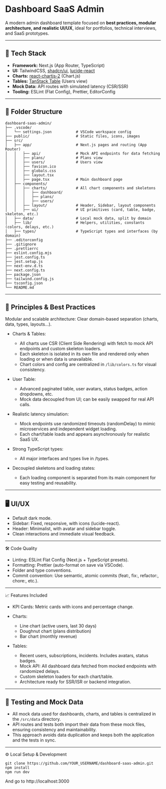 # Dashboard SaaS Admin

A modern admin dashboard template focused on **best practices, modular architecture, and realistic UI/UX**, ideal for portfolios, technical interviews, and SaaS prototypes.

---

## 🚀 Tech Stack

- **Framework:** Next.js (App Router, TypeScript)
- **UI:** TailwindCSS, [shadcn/ui](https://ui.shadcn.com/), [lucide-react](https://lucide.dev/)
- **Charts:** [react-chartjs-2](https://react-chartjs-2.js.org/) (Chart.js)
- **Tables:** [TanStack Table](https://tanstack.com/table/v8) (Users view)
- **Mock Data:** API routes with simulated latency (CSR/SSR)
- **Tooling:** ESLint (Flat Config), Prettier, EditorConfig

---

## 📂 Folder Structure

```plaintext
dashboard-saas-admin/
├── .vscode/
│   └── settings.json           # VSCode workspace config
├── public/                     # Static files, icons, images
├── src/
│   ├── app/                    # Next.js pages and routing (App Router)
│   │   ├── api/                # Mock API endpoints for data fetching
│   │   ├── plans/              # Plans view
│   │   ├── users/              # Users view
│   │   ├── favicon.ico
│   │   ├── globals.css
│   │   ├── layout.tsx
│   │   ├── page.tsx            # Main dashboard page
│   ├── components/
│   │   ├── charts/             # All chart components and skeletons
│   │   │   ├── dashboard/
│   │   │   ├── plans/
│   │   │   ├── users/
│   │   ├── layout/             # Header, Sidebar, layout components
│   │   ├── ui/                 # UI primitives (card, table, badge, skeleton, etc.)
│   ├── data/                   # Local mock data, split by domain
│   ├── lib/                    # Helpers, utilities, constants (colors, delays, etc.)
│   ├── types/                  # TypeScript types and interfaces (by domain)
├── .editorconfig
├── .gitignore
├── .prettierrc
├── eslint.config.mjs
├── jest.config.ts
├── jest.setup.js
├── next-env.d.ts
├── next.config.ts
├── package.json
├── tailwind.config.js
├── tsconfig.json
└── README.md
```

---

## 🎯 Principles & Best Practices

Modular and scalable architecture: Clear domain-based separation (charts, data, types, layouts…).
- Charts & Tables:
  - All charts use CSR (Client Side Rendering) with fetch to mock API endpoints and custom skeleton loaders.
  - Each skeleton is isolated in its own file and rendered only when loading or when data is unavailable.
  - Chart colors and config are centralized in `/lib/colors.ts` for visual consistency.

- User Table:
  - Advanced paginated table, user avatars, status badges, action dropdowns, etc.
  - Mock data decoupled from UI; can be easily swapped for real API calls.

- Realistic latency simulation:
  - Mock endpoints use randomized timeouts (randomDelay) to mimic microservices and independent widget loading.
  - Each chart/table loads and appears asynchronously for realistic SaaS UX.

- Strong TypeScript types:
  - All major interfaces and types live in /types.

- Decoupled skeletons and loading states:
  - Each loading component is separated from its main component for easy testing and reusability.

---

## 🖥️ UI/UX

- Default dark mode.
- Sidebar: Fixed, responsive, with icons (lucide-react).
- Header: Minimalist, with avatar and sidebar toggle.
- Clean interactions and immediate visual feedback.

---

🛠️ Code Quality

- Linting: ESLint Flat Config (Next.js + TypeScript presets).
- Formatting: Prettier (auto-format on save via VSCode).
- Folder and type conventions.
- Commit convention: Use semantic, atomic commits (feat:, fix:, refactor:, chore:, etc.).

---

📈 Features Included

- KPI Cards: Metric cards with icons and percentage change.

- Charts:
  - Line chart (active users, last 30 days)
  - Doughnut chart (plans distribution)
  - Bar chart (monthly revenue)

- Tables:
  - Recent users, subscriptions, incidents. Includes avatars, status badges.
  - Mock API: All dashboard data fetched from mocked endpoints with randomized delays.
  - Custom skeleton loaders for each chart/table.
  - Architecture ready for SSR/ISR or backend integration.
 
---

## 🧪 Testing and Mock Data

- All mock data used for dashboards, charts, and tables is centralized in the `/src/data` directory.
- API routes and tests both import their data from these mock files, ensuring consistency and maintainability.
- This approach avoids data duplication and keeps both the application and the tests in sync.

---
 
⚙️ Local Setup & Development
```
git clone https://github.com/YOUR_USERNAME/dashboard-saas-admin.git
npm install
npm run dev
```

And go to http://localhost:3000



